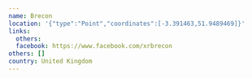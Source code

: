 ```yaml
---
name: Brecon
location: '{"type":"Point","coordinates":[-3.391463,51.9489469]}'
links:
  others: 
  facebook: https://www.facebook.com/xrbrecon
others: []
country: United Kingdom
---
```

